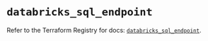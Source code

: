 # `databricks_sql_endpoint`

Refer to the Terraform Registry for docs: [`databricks_sql_endpoint`](https://registry.terraform.io/providers/databricks/databricks/1.36.2/docs/resources/sql_endpoint).
